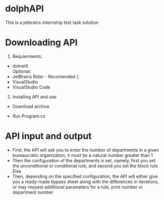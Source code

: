 # dolphAPI
This is a jetbrains internship test task solution

# Downloading API

1) Requierments: 
 * dotnet5  
Optional: 
 * JetBrains Rider - Recomended (:
 * VisualStudio
 * VisualStudio Code

2) Installing API and use
 *  Download archive
 - Run Program.cs


# API input and output 
 - First, the API will ask you to enter the number of departments in a given bureaucratic organization, it must be a natural number greater than 1
 - Then the configuration of the departments is set, namely, first you set the unconditional or conditional rule, and second you set the block rule Else
 - Then, depending on the specified configuration, the API will either give you a ready-made bypass sheet along with the differences in iterations, or may request additional parameters for a rule, print number or department number
